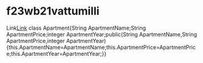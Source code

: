 # f23wb21vattumilli
Link[Link](https://f23wb21vattumilli.onrender.com)
class Apartment{String ApartmentName;String ApartmentPrice;integer ApartmentYear;public(String ApartmentName,String ApartmentPrice,integer ApartmentYear) {this.ApartmentName=ApartmentName;this.ApartmentPrice=ApartmentPrice;this.ApartmentYear=ApartmentYear;}}
